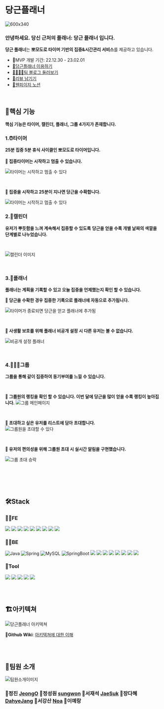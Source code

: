 # 당근플래너

![600x340](https://user-images.githubusercontent.com/110963294/217157702-6b17cf6f-40f2-4611-9da9-d5e11eadca2d.png)

### 안녕하세요. 당신 근처의 플래너: 당근 플래너 입니다.
**당근 플래너**는 **뽀모도로 타이머 기반의 집중&시간관리 서비스**를 제공하고 있습니다.

- 📅MVP 개발 기간: 22.12.30 - 23.02.01
- [🥕당근플래너 이용하기](https://www.dggnplanner.com/)
- [👨‍👨‍👧‍👧팀 블로그 둘러보기](https://danggeunplanner.tistory.com/)
- [👄리뷰 남기기](https://docs.google.com/forms/d/1LwUiqNQoysQiWK3vZF4Tbshc6GNsFTwIbiyQ-sgTW-U/edit)
- [📕웬피이지 노션](https://suhjaesuk.notion.site/1131a8383e724f63b53469466b20cb99)

<br />

## 🎯핵심 기능
**핵심 기능은 타이머, 캘린더, 플래너, 그룹 4가지가 존재합니다.**

### 1.⏰**타이머**
**25분 집중 5분 휴식 사이클인 뽀모도로 타이머입니다.**
<br />
<br />
**📌 집중타이머는 시작하고 멈출 수 있습니다.**
<br /> 

![타이머는 시작하고 멈출 수 있다](https://user-images.githubusercontent.com/110963294/217167518-0a2a7fee-54b0-46ee-8a25-1ee3eb9e45fc.gif)

<br />

**📌 집중을 시작하고 25분이 지나면 당근을 수확합니다.**
<br />

![타이머는 시작하고 멈출 수 있다](https://user-images.githubusercontent.com/110963294/217167643-8ccf12e4-f034-4a3d-afc4-f8d84f378bdd.gif)
<br />

### 2.📅캘린더
**유저가 뿌듯함을 느껴 계속해서 집중할 수 있도록** 
**당근을 얻을 수록 개별 날짜의 색깔을 단계별로  나누었습니다.**

<br />

![캘린더 이미지](https://user-images.githubusercontent.com/110963294/217168588-959e6d89-594e-4e91-8e52-492de03f84ed.png)

<br />

### 3.📕플래너
**플래너는 계획을 기록할 수 있고 오늘 집중을 언제했는지 확인 할 수 있습니다.**
<br />

**📌 당근을 수확한 경우 집중한 기록으로 플래너에 자동으로 추가됩니다.**

![타이머가 종료되면 당근을 얻고 플래너에 추가됨](https://user-images.githubusercontent.com/110963294/217169210-9d98fc3a-de8c-400b-a1eb-6bd0d860dc8e.gif)

<br />

**📌 사생활 보호를 위해 플래너 비공개 설정 시 다른 유저는 볼 수 없습니다.**

![비공개 설정 플래너](https://user-images.githubusercontent.com/110963294/217169340-009f6744-b3e2-4ae8-a24c-458d4183b929.png)

<br />

### 4.👩‍👩‍👦그룹

**그룹을 통해 같이 집중하여 동기부여를 느낄 수 있습니다.**

<br />

**📌 그룹원의 랭킹을 확인 할 수 있습니다. 이번 달에 당근을 많이 얻을 수록 랭킹이 높아집니다.**
![그룹 메인페이지](https://user-images.githubusercontent.com/110963294/217169766-a9d30296-1878-4848-b5ff-32658c128a7b.png)

<br />

**📌 초대하고 싶은 유저를 리스트에 담아 초대합니다.**  
![그룹원을 초대할 수 있다](https://user-images.githubusercontent.com/110963294/217170045-8438f362-1326-4e29-93a7-de8bd1c1ed88.gif)

<br />

**📌 유저의 편의성을 위해 그룹원 초대 시 실시간 알림을 구현했습니다.**

![그룹 초대 승락](https://user-images.githubusercontent.com/110963294/217169902-62012f33-c600-46bf-b6d3-8822a55cb308.gif)




<br />
<br />


<br />
<br />

## 🛠️Stack

### 🧑‍💻FE 
<img src="https://img.shields.io/badge/JavaScript-F7DF1E.svg?&style=for-the-badge&logo=JavaScript&logoColor=white"> <img src="https://img.shields.io/badge/React-0067A3.svg?&style=for-the-badge&logo=React&logoColor=white"> <img src="https://img.shields.io/badge/Redux-8B00FF.svg?&style=for-the-badge&logo=Redux&logoColor=white"> <img src="https://img.shields.io/badge/Axios-5A29E4.svg?&style=for-the-badge&logo=Axios&logoColor=white"> <img src="https://img.shields.io/badge/Yarn-2C8EBB?style=for-the-badge&logo=Yarn&logoColor=white"> <img src="https://img.shields.io/badge/styled components-DB7093?style=for-the-badge&logo=styled components&logoColor=white"> <img src="https://img.shields.io/badge/ReduxToolkit-764ABC?style=for-the-badge&logo=ReduxToolkit&logoColor=white"> <img src="https://img.shields.io/badge/HTML5-E34F26?style=for-the-badge&logo=HTML5&logoColor=white"> <img src="https://img.shields.io/badge/CSS3-1572B6?style=for-the-badge&logo=CSS3&logoColor=white">


### 🧑‍🔧BE 
![Java](https://img.shields.io/badge/Java-007396.svg?&style=for-the-badge&logo=Java&logoColor=white) ![Spring](https://img.shields.io/badge/Spring-6DB33F.svg?&style=for-the-badge&logo=Spring&logoColor=white) ![MySQL](https://img.shields.io/badge/MySQL-4479A1.svg?&style=for-the-badge&logo=MySQL&logoColor=white) ![SpringBoot](https://img.shields.io/badge/Spring_Boot-6DB33F.svg?&style=for-the-badge&logo=SpringBoot&logoColor=white) <img src="https://img.shields.io/badge/Spring Security-6DB33F.svg?&style=for-the-badge&logo=Spring Security&logoColor=white"> <img src="https://img.shields.io/badge/JWT-000000.svg?&style=for-the-badge&logo=JSON Web Tokens&logoColor=white"> <img src="https://img.shields.io/badge/Gradle-02303A.svg?&style=for-the-badge&logo=Gradle&logoColor=white"> <img src="https://img.shields.io/badge/NGINX-009639?style=for-the-badge&logo=NGINX&logoColor=white"> <img src="https://img.shields.io/badge/Amazon EC2-yellow?style=for-the-badge&logo=AmazonEC2&logoColor=white"> <img src="https://img.shields.io/badge/Amazon S3-yellow?style=for-the-badge&logo=AmazonS3&logoColor=white"> <img src="https://img.shields.io/badge/Github Actions-2088FF?style=for-the-badge&logo=Github Actions&logoColor=white"> <img src="https://img.shields.io/badge/Amazon RDS-527FFF?style=for-the-badge&logo=Amazon RDS&logoColor=white">



### 📏Tool 
<img src="https://img.shields.io/badge/GitHub-181717?style=for-the-badge&logo=GitHub&logoColor=white"/> <img src="https://img.shields.io/badge/Git-F05032?style=for-the-badge&logo=Git&logoColor=white"/> <img src="https://img.shields.io/badge/Slack-4A154B?style=for-the-badge&logo=Slack&logoColor=white"/> <img src="https://img.shields.io/badge/Notion-000000?style=for-the-badge&logo=Notion&logoColor=white"> <img src="https://img.shields.io/badge/Figma-F24E1E?style=for-the-badge&logo=Figma&logoColor=white">

<br />
<br />

## 🏗️아키텍쳐

![당근플래너 아키텍쳐](https://user-images.githubusercontent.com/110963294/217158066-0b1365bb-7f69-4982-9b13-084128f81d54.png)

📌**Github Wiki**: [아키텍쳐에 대한 이해](https://github.com/DanggeunPlanner/danggeun-planner-BE/wiki/%F0%9F%91%A9%F0%9F%8F%BB%E2%80%8D%F0%9F%94%A7%EC%95%84%ED%82%A4%ED%85%8D%EC%B3%90%EC%97%90-%EB%8C%80%ED%95%9C-%EC%9D%B4%ED%95%B4)


<br />
<br />

## 👥팀원 소개

![팀원소개이미지](https://user-images.githubusercontent.com/110963294/217158202-5df9b5ce-10c4-4297-adf2-4886f12692b0.jpg)


### 🐰정진 [JeongO](https://github.com/JeongO41) 🐰정성원 [sungwon](https://github.com/SungwonJeong)    🐰서재석 [JaeSuk](https://github.com/suhjaesuk)   🐰장다혜 [DahyeJang](https://github.com/DahyeJang)   🐰서강산 [Noa](https://github.com/dkaodkaork)   🐰이예랑


